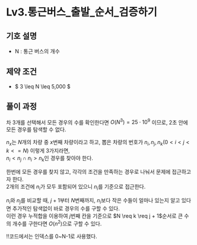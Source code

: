 # Lv3.통근버스_출발_순서_검증하기

## 기호 설명
* N : 통근 버스의 개수

## 제약 조건
* $ 3 \leq N \leq 5,000 $

## 풀이 과정
차 3개를 선택해서 모든 경우의 수를 확인한다면 $O(N^3) = 25 \cdot 10^{9}$ 이므로, 2초 안에 모든 경우를 탐색할 수 없다.    

$n_x$는 $N$개의 차량 중 $x$번째 차량이라고 하고, 뽑은 차량의 번호가 $n_i, n_j, n_k (0 < i < j < k <= N)$ 이렇게 3가지라면,        
$n_i < n_j \cap n_i > n_k$인 경우를 찾아야 한다.    

한번에 모든 경우를 찾지 않고, 각각의 조건을 만족하는 경우로 나눠서 문제에 접근하고자 한다.   
2개의 조건에 $n_i$가 모두 포함되어 있으니 $n_i$를 기준으로 접근한다.    

$n_i$와 $n_j$를 비교할 때, $j + 1$부터 $N$번째까지, $n_i$보다 작은 수들이 얼마나 있는지 알고 있다면 추가적인 탐색없이 바로 경우의 수를 구할 수 있다.   
이런 경우 누적합을 이용하여 $j$번째 칸을 기준으로 $N \req k \req j + 1$순서로 큰 수의 개수를 구한다면 $O(n^2)$으로 구할 수 있다.    

!!코드에서는 인덱스를 0~N-1로 사용했다.